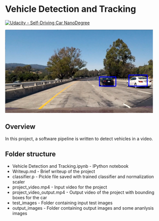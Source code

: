 # **Vehicle Detection and Tracking** 
[![Udacity - Self-Driving Car NanoDegree](https://s3.amazonaws.com/udacity-sdc/github/shield-carnd.svg)](http://www.udacity.com/drive)

<img src="output_images/final_1.jpg" width="480"  />

Overview
---
In this project, a software pipeline is written to detect vehicles in a video. 

Folder structure
---
* Vehicle Detection and Tracking.ipynb - IPython notebook
* Writeup.md - Brief writeup of the project
* classifier.p - Pickle file saved with trained classifier and normalization scaler
* project_video.mp4 - Input video for the project
* project_video_output.mp4 - Output video of the project with bounding boxes for the car
* test_images - Folder containing input test images
* output_images - Folder containing output images and some ananlysis images

